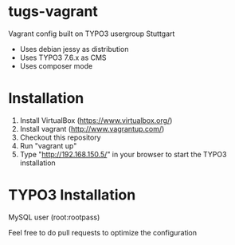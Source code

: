 tugs-vagrant
============

Vagrant config built on TYPO3 usergroup Stuttgart
* Uses debian jessy as distribution
* Uses TYPO3 7.6.x as CMS
* Uses composer mode


Installation
============

1. Install VirtualBox (https://www.virtualbox.org/)
2. Install vagrant (http://www.vagrantup.com/)
3. Checkout this repository
4. Run "vagrant up"
6. Type "http://192.168.150.5/" in your browser to start the TYPO3 installation

TYPO3 Installation
==================

MySQL user (root:rootpass)


Feel free to do pull requests to optimize the configuration
